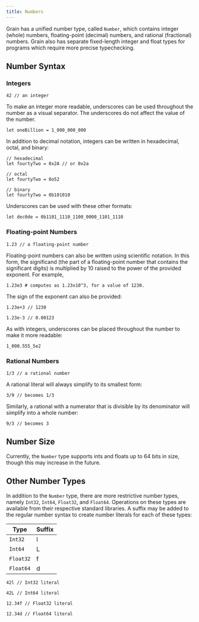 ```yaml
---
title: Numbers
---
```


Grain has a unified number type, called `Number`, which contains integer (whole) numbers, floating-point (decimal) numbers, and rational (fractional) numbers. Grain also has separate fixed-length integer and float types for programs which require more precise typechecking.

## Number Syntax

### Integers

```grain
42 // an integer
```

To make an integer more readable, underscores can be used throughout the number as a visual separator. The underscores do not affect the value of the number.

```grain
let oneBillion = 1_000_000_000
```

In addition to decimal notation, integers can be written in hexadecimal, octal, and binary:

```grain
// hexadecimal
let fourtyTwo = 0x2A // or 0x2a
```

```grain
// octal
let fourtyTwo = 0o52
```

```grain
// binary
let fourtyTwo = 0b101010
```

Underscores can be used with these other formats:

```grain
let dec0de = 0b1101_1110_1100_0000_1101_1110
```

### Floating-point Numbers

```grain
1.23 // a floating-point number
```

Floating-point numbers can also be written using scientific notation. In this form, the significand (the part of a floating-point number that contains the significant digits) is multiplied by 10 raised to the power of the provided exponent. For example,

```grain
1.23e3 # computes as 1.23x10^3, for a value of 1230.
```

The sign of the exponent can also be provided:

```grain
1.23e+3 // 1230
```

```grain
1.23e-3 // 0.00123
```

As with integers, underscores can be placed throughout the number to make it more readable:

```grain
1_000.555_5e2
```

### Rational Numbers

```grain
1/3 // a rational number
```

A rational literal will always simplify to its smallest form:

```grain
3/9 // becomes 1/3
```

Similarly, a rational with a numerator that is divisible by its denominator will simplify into a whole number:

```grain
9/3 // becomes 3
```

## Number Size

Currently, the `Number` type supports ints and floats up to 64 bits in size, though this may increase in the future.

## Other Number Types

In addition to the `Number` type, there are more restrictive number types, namely `Int32`, `Int64`, `Float32`, and `Float64`. Operations on these types are available from their respective standard libraries. A suffix may be added to the regular number syntax to create number literals for each of these types:

|Type|Suffix|
|-|-|
|`Int32`|l|
|`Int64`|L|
|`Float32`|f|
|`Float64`|d|

```grain
42l // Int32 literal
```

```grain
42L // Int64 literal
```

```grain
12.34f // Float32 literal
```

```grain
12.34d // Float64 literal
```

